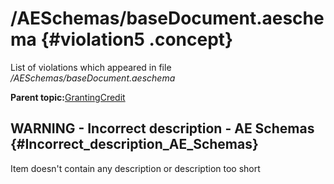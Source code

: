 # /AESchemas/baseDocument.aeschema {#violation5 .concept}

List of violations which appeared in file */AESchemas/baseDocument.aeschema*

**Parent topic:**[GrantingCredit](../../../../../../modules/demo_Enterprise/dita/qa/projects/GrantingCredit.md)

## WARNING - Incorrect description - AE Schemas {#Incorrect_description_AE_Schemas}

Item doesn't contain any description or description too short


